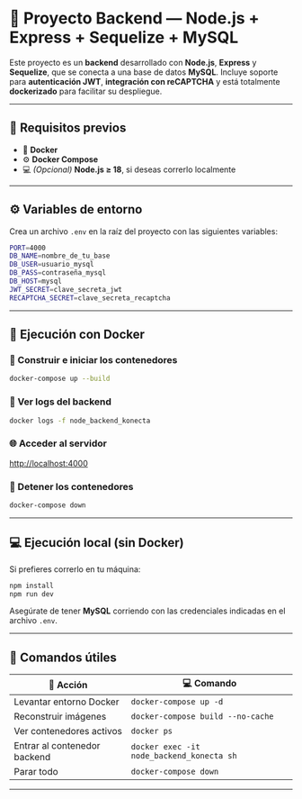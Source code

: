 

# 🧩 Proyecto Backend — Node.js + Express + Sequelize + MySQL

Este proyecto es un **backend** desarrollado con **Node.js**, **Express** y **Sequelize**, que se conecta a una base de datos **MySQL**.
Incluye soporte para **autenticación JWT**, **integración con reCAPTCHA** y está totalmente **dockerizado** para facilitar su despliegue.

---

## 🚀 Requisitos previos

* 🐳 **Docker**
* ⚙️ **Docker Compose**
* 💻 *(Opcional)* **Node.js ≥ 18**, si deseas correrlo localmente

---

## ⚙️ Variables de entorno

Crea un archivo `.env` en la raíz del proyecto con las siguientes variables:

```bash
PORT=4000
DB_NAME=nombre_de_tu_base
DB_USER=usuario_mysql
DB_PASS=contraseña_mysql
DB_HOST=mysql
JWT_SECRET=clave_secreta_jwt
RECAPTCHA_SECRET=clave_secreta_recaptcha
```

---

## 🐋 Ejecución con Docker

### 🔧 Construir e iniciar los contenedores

```bash
docker-compose up --build
```

### 📜 Ver logs del backend

```bash
docker logs -f node_backend_konecta
```

### 🌐 Acceder al servidor

[http://localhost:4000](http://localhost:4000)

### 🛑 Detener los contenedores

```bash
docker-compose down
```

---

## 💻 Ejecución local (sin Docker)

Si prefieres correrlo en tu máquina:

```bash
npm install
npm run dev
```

Asegúrate de tener **MySQL** corriendo con las credenciales indicadas en el archivo `.env`.

---

## 🧰 Comandos útiles

| 🧩 Acción                    | 💻 Comando                               |
| ---------------------------- | ------------------------------------------|
| Levantar entorno Docker      | `docker-compose up -d`                    |
| Reconstruir imágenes         | `docker-compose build --no-cache`         |
| Ver contenedores activos     | `docker ps`                               |
| Entrar al contenedor backend | `docker exec -it node_backend_konecta sh` |
| Parar todo                   | `docker-compose down`                     |

---


